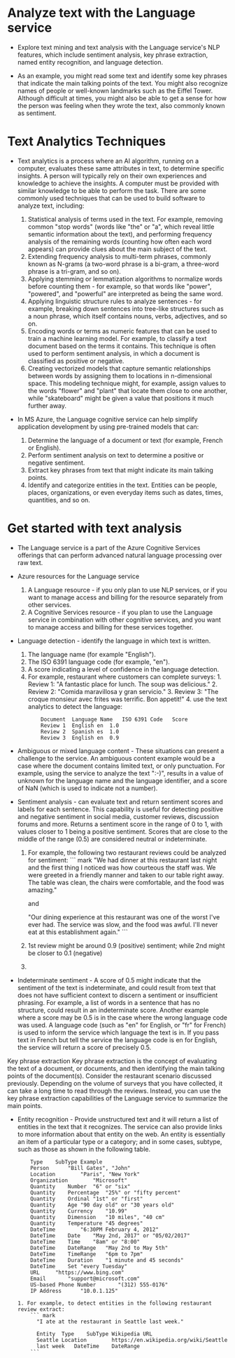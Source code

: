 # Analyze text with the Language service
* Explore text mining and text analysis with the Language service's NLP features, which include sentiment analysis, key phrase extraction, named entity recognition, and language detection.

* As an example, you might read some text and identify some key phrases that indicate the main talking points of the text. You might also recognize names of people or well-known landmarks such as the Eiffel Tower. Although difficult at times, you might also be able to get a sense for how the person was feeling when they wrote the text, also commonly known as sentiment.

# Text Analytics Techniques
* Text analytics is a process where an AI algorithm, running on a computer, evaluates these same attributes in text, to determine specific insights. A person will typically rely on their own experiences and knowledge to achieve the insights. A computer must be provided with similar knowledge to be able to perform the task. There are some commonly used techniques that can be used to build software to analyze text, including:
    1. Statistical analysis of terms used in the text. For example, removing common "stop words" (words like "the" or "a", which reveal little semantic information about the text), and performing frequency analysis of the remaining words (counting how often each word appears) can provide clues about the main subject of the text.
    2. Extending frequency analysis to multi-term phrases, commonly known as N-grams (a two-word phrase is a bi-gram, a three-word phrase is a tri-gram, and so on).
    3. Applying stemming or lemmatization algorithms to normalize words before counting them - for example, so that words like "power", "powered", and "powerful" are interpreted as being the same word.
    4. Applying linguistic structure rules to analyze sentences - for example, breaking down sentences into tree-like structures such as a noun phrase, which itself contains nouns, verbs, adjectives, and so on.
    5. Encoding words or terms as numeric features that can be used to train a machine learning model. For example, to classify a text document based on the terms it contains. This technique is often used to perform sentiment analysis, in which a document is classified as positive or negative.
    6. Creating vectorized models that capture semantic relationships between words by assigning them to locations in n-dimensional space. This modeling technique might, for example, assign values to the words "flower" and "plant" that locate them close to one another, while "skateboard" might be given a value that positions it much further away.
    
* In MS Azure, the Language cognitive service can help simplify application development by using pre-trained models that can:
    1. Determine the language of a document or text (for example, French or English).
    2. Perform sentiment analysis on text to determine a positive or negative sentiment.
    3. Extract key phrases from text that might indicate its main talking points.
    4. Identify and categorize entities in the text. Entities can be people, places, organizations, or even everyday items such as dates, times, quantities, and so on.

# Get started with text analysis
* The Language service is a part of the Azure Cognitive Services offerings that can perform advanced natural language processing over raw text.

* Azure resources for the Language service
    1. A Language resource - if you only plan to use NLP services, or if you want to manage access and billing for the resource separately from other services.
    2. A Cognitive Services resource - if you plan to use the Language service in combination with other cognitive services, and you want to manage access and billing for these services together.

* Language detection - identify the language in which text is written. 
    1. The language name (for example "English").
    2. The ISO 6391 language code (for example, "en").
    3. A score indicating a level of confidence in the language detection.
    4. For example, restaurant where customers can complete surveys:
      1. Review 1: "A fantastic place for lunch. The soup was delicious."
      2. Review 2: "Comida maravillosa y gran servicio."
      3. Review 3: "The croque monsieur avec frites was terrific. Bon appetit!"
      4. use the text analytics to detect the language:
          ``` mark
              Document	Language Name	ISO 6391 Code	Score
              Review 1	English	en	1.0
              Review 2	Spanish	es	1.0
              Review 3	English	en	0.9
          ```
* Ambiguous or mixed language content - These situations can present a challenge to the service. An ambiguous content example would be a case where the document contains limited text, or only punctuation. For example, using the service to analyze the text ":-)", results in a value of unknown for the language name and the language identifier, and a score of NaN (which is used to indicate not a number).

* Sentiment analysis - can evaluate text and return sentiment scores and labels for each sentence. This capability is useful for detecting positive and negative sentiment in social media, customer reviews, discussion forums and more. Returns a sentiment score in the range of 0 to 1, with values closer to 1 being a positive sentiment. Scores that are close to the middle of the range (0.5) are considered neutral or indeterminate.
    1. For example, the following two restaurant reviews could be analyzed for sentiment:
      ``` mark
          "We had dinner at this restaurant last night and the first thing I noticed was how courteous the staff was. We were greeted in a friendly manner and taken to our table right away. The table was clean, the chairs were comfortable, and the food was amazing."

          and

          "Our dining experience at this restaurant was one of the worst I've ever had. The service was slow, and the food was awful. I'll never eat at this establishment again."
      ```
    2. 1st review might be around 0.9 (positive) sentiment; while 2nd  might be closer to 0.1 (negative)
    3. 

* Indeterminate sentiment - A score of 0.5 might indicate that the sentiment of the text is indeterminate, and could result from text that does not have sufficient context to discern a sentiment or insufficient phrasing. For example, a list of words in a sentence that has no structure, could result in an indeterminate score. Another example where a score may be 0.5 is in the case where the wrong language code was used. A language code (such as "en" for English, or "fr" for French) is used to inform the service which language the text is in. If you pass text in French but tell the service the language code is en for English, the service will return a score of precisely 0.5.

Key phrase extraction
Key phrase extraction is the concept of evaluating the text of a document, or documents, and then identifying the main talking points of the document(s). Consider the restaurant scenario discussed previously. Depending on the volume of surveys that you have collected, it can take a long time to read through the reviews. Instead, you can use the key phrase extraction capabilities of the Language service to summarize the main points.

* Entity recognition - Provide unstructured text and it will return a list of entities in the text that it recognizes. The service can also provide links to more information about that entity on the web. An entity is essentially an item of a particular type or a category; and in some cases, subtype, such as those as shown in the following table.
    ``` mark
        Type	SubType	Example
        Person		"Bill Gates", "John"
        Location		"Paris", "New York"
        Organization		"Microsoft"
        Quantity	Number	"6" or "six"
        Quantity	Percentage	"25%" or "fifty percent"
        Quantity	Ordinal	"1st" or "first"
        Quantity	Age	"90 day old" or "30 years old"
        Quantity	Currency	"10.99"
        Quantity	Dimension	"10 miles", "40 cm"
        Quantity	Temperature	"45 degrees"
        DateTime		"6:30PM February 4, 2012"
        DateTime	Date	"May 2nd, 2017" or "05/02/2017"
        DateTime	Time	"8am" or "8:00"
        DateTime	DateRange	"May 2nd to May 5th"
        DateTime	TimeRange	"6pm to 7pm"
        DateTime	Duration	"1 minute and 45 seconds"
        DateTime	Set	"every Tuesday"
        URL		"https://www.bing.com"
        Email		"support@microsoft.com"
        US-based Phone Number		"(312) 555-0176"
        IP Address		"10.0.1.125"
    ```
      1. For example, to detect entities in the following restaurant review extract:
          ``` mark
            "I ate at the restaurant in Seattle last week."

            Entity	Type	SubType	Wikipedia URL
            Seattle	Location		https://en.wikipedia.org/wiki/Seattle
            last week	DateTime	DateRange	
          ```
